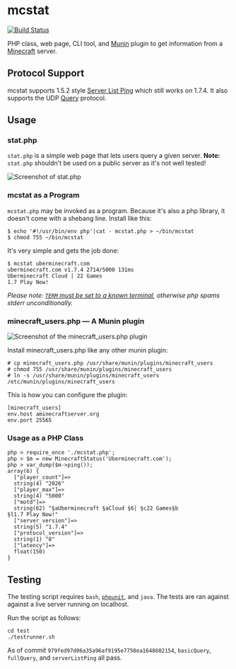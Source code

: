 # mcstat

[![Build Status](https://travis-ci.org/winny-/mcstat.png?branch=master)](https://travis-ci.org/winny-/mcstat)

PHP class, web page, CLI tool, and [Munin][] plugin to get information from a
[Minecraft][] server.

[Munin]: http://munin-monitoring.org/
[Minecraft]: http://www.minecraft.net/

## Protocol Support

mcstat supports 1.5.2 style [Server List Ping][] which still works on 1.7.4.
It also supports the UDP [Query][] protocol.

[Server List Ping]: http://wiki.vg/Server_List_Ping
[Query]: http://wiki.vg/Query

## Usage

### stat.php
`stat.php` is a simple web page that lets users query a given server.
**Note:** `stat.php` shouldn't be used on a public server as it's not
well tested!

![Screenshot of stat.php](https://i.imgur.com/Nc4yVOi.png)

### mcstat as a Program
`mcstat.php` may be invoked as a program. Because it's also a php library,
it doesn't come with a shebang line. Install like this:

    $ echo '#!/usr/bin/env php'|cat - mcstat.php > ~/bin/mcstat
    $ chmod 755 ~/bin/mcstat

It's very simple and gets the job done:

    $ mcstat uberminecraft.com
    uberminecraft.com v1.7.4 2714/5000 131ms
    Uberminecraft Cloud | 22 Games
    1.7 Play Now!

*Please note:
[`TERM` must be set to a known terminal](https://github.com/nodesocket/commando/issues/9),
otherwise php spams stderr unconditionally.*

### minecraft_users.php — A Munin plugin

![Screenshot of the minecraft_users.php plugin](https://i.imgur.com/lAfCXLF.png)

Install minecraft_users.php like any other munin plugin:

    # cp minecraft_users.php /usr/share/munin/plugins/minecraft_users
    # chmod 755 /usr/share/munin/plugins/minecraft_users
    # ln -s /usr/share/munin/plugins/minecraft_users /etc/munin/plugins/minecraft_users

This is how you can configure the plugin:

    [minecraft_users]
    env.host aminecraftserver.org
    env.port 25565

### Usage as a PHP Class
    php > require_once './mcstat.php';
    php > $m = new MinecraftStatus('Uberminecraft.com');
    php > var_dump($m->ping());
    array(6) {
      ["player_count"]=>
      string(4) "2026"
      ["player_max"]=>
      string(4) "5000"
      ["motd"]=>
      string(62) "§aUberminecraft §aCloud §6| §c22 Games§b
    §l1.7 Play Now!"
      ["server_version"]=>
      string(5) "1.7.4"
      ["protocol_version"]=>
      string(1) "8"
      ["latency"]=>
      float(150)
    }

## Testing
The testing script requires `bash`, [`phpunit`][phpunit], and `java`. The tests
are ran against against a live server running on localhost.

Run the script as follows:

    cd test
    ./testrunner.sh


As of commit `979fed97d06a35a96af9195e7750ea1648602154`, `basicQuery`,
`fullQuery`, and `serverListPing` all pass.

[phpunit]: http://phpunit.de/